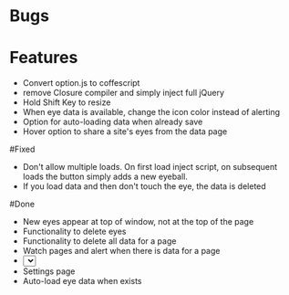 # Bugs 

# Features
* Convert option.js to coffescript
* remove Closure compiler and simply inject full jQuery
* Hold Shift Key to resize
* When eye data is available, change the icon color instead of alerting
* Option for auto-loading data when already save
* Hover option to share a site's eyes from the data page

#Fixed
* Don't allow multiple loads. On first load inject script, on subsequent loads the button simply adds a new eyeball.
* If you load data and then don't touch the eye, the data is deleted

#Done
* New eyes appear at top of window, not at the top of the page
* Functionality to delete eyes
* Functionality to delete all data for a page
* Watch pages and alert when there is data for a page
* <select> to review all saved pages, quick delete information
* Settings page
* Auto-load eye data when exists
